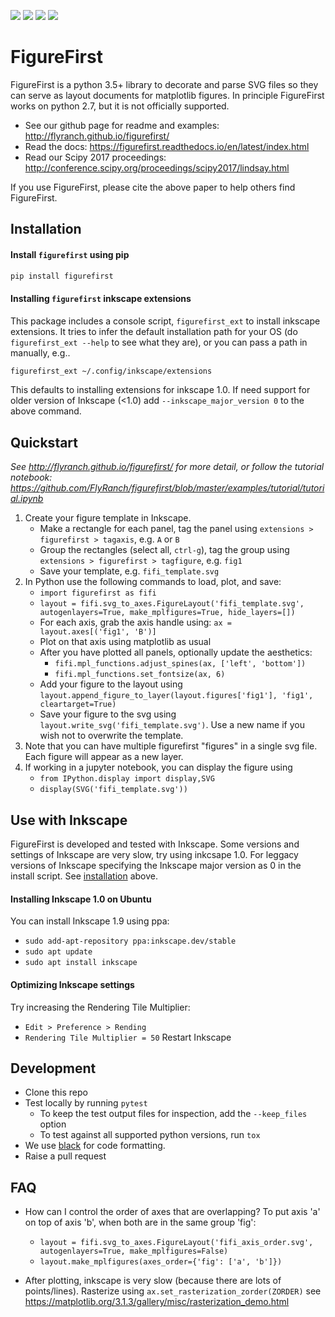 ![](https://github.com/flyranch/figurefirst/workflows/Tests/badge.svg?branch=master)
![](https://img.shields.io/pypi/v/figurefirst)
![](https://img.shields.io/github/license/flyranch/figurefirst)
![](https://img.shields.io/badge/code%20style-black-000000.svg)
# FigureFirst
FigureFirst is a python 3.5+ library to decorate and parse SVG files so they can serve as layout documents for matplotlib figures. In principle FigureFirst works on python 2.7, but it is not officially supported. 
* See our github page for readme and examples: http://flyranch.github.io/figurefirst/
* Read the docs: https://figurefirst.readthedocs.io/en/latest/index.html
* Read our Scipy 2017 proceedings: http://conference.scipy.org/proceedings/scipy2017/lindsay.html

If you use FigureFirst, please cite the above paper to help others find FigureFirst.

## Installation

#### Install `figurefirst` using pip

```bash
pip install figurefirst
```
#### Installing `figurefirst` inkscape extensions

This package includes a console script, `figurefirst_ext` to install inkscape extensions.
It tries to infer the default installation path for your OS (do `figurefirst_ext --help` to see what they are),
or you can pass a path in manually, e.g..

```bash
figurefirst_ext ~/.config/inkscape/extensions
```

This defaults to installing extensions for inkscape 1.0. If need support for older version of Inkscape (<1.0) add `--inkscape_major_version 0` to the above command. 

## Quickstart
*See http://flyranch.github.io/figurefirst/ for more detail, or follow the tutorial notebook: https://github.com/FlyRanch/figurefirst/blob/master/examples/tutorial/tutorial.ipynb*
1. Create your figure template in Inkscape. 
    *  Make a rectangle for each panel, tag the panel using `extensions > figurefirst > tagaxis`, e.g. `A` or `B`
    *  Group the rectangles (select all, `ctrl-g`), tag the group using `extensions > figurefirst > tagfigure`, e.g. `fig1`
    *  Save your template, e.g. `fifi_template.svg`
2. In Python use the following commands to load, plot, and save:
    *  `import figurefirst as fifi`
    *  `layout = fifi.svg_to_axes.FigureLayout('fifi_template.svg', autogenlayers=True, make_mplfigures=True, hide_layers=[])`
    *  For each axis, grab the axis handle using: `ax = layout.axes[('fig1', 'B')]`
    *  Plot on that axis using matplotlib as usual
    *  After you have plotted all panels, optionally update the aesthetics:
        *  `fifi.mpl_functions.adjust_spines(ax, ['left', 'bottom'])`
        *  `fifi.mpl_functions.set_fontsize(ax, 6)`
    *  Add your figure to the layout using `layout.append_figure_to_layer(layout.figures['fig1'], 'fig1', cleartarget=True)`
    *  Save your figure to the svg using `layout.write_svg('fifi_template.svg')`. Use a new name if you wish not to overwrite the template. 
3. Note that you can have multiple figurefirst "figures" in a single svg file. Each figure will appear as a new layer.  
4. If working in a jupyter notebook, you can display the figure using
    *  `from IPython.display import display,SVG`
    *  `display(SVG('fifi_template.svg'))`

## Use with Inkscape
FigureFirst is developed and tested with Inkscape. Some versions and settings of Inkscape are very slow, try using inkcsape 1.0. For leggacy versions of Inkscape specifying the Inkscape major version as 0 in the install script. See [installation](#installation) above.

#### Installing Inkscape 1.0 on Ubuntu
You can install Inkscape 1.9 using ppa:
* `sudo add-apt-repository ppa:inkscape.dev/stable`
* `sudo apt update`
* `sudo apt install inkscape`

#### Optimizing Inkscape settings
Try increasing the Rendering Tile Multiplier:
* `Edit > Preference > Rending`
* `Rendering Tile Multiplier = 50`
Restart Inkscape

## Development

- Clone this repo
- Test locally by running `pytest`
  - To keep the test output files for inspection, add the `--keep_files` option
  - To test against all supported python versions, run `tox`
- We use [black](https://pypi.org/project/black/) for code formatting. 
- Raise a pull request


## FAQ
* How can I control the order of axes that are overlapping? To put axis 'a' on top of axis 'b', when both are in the same group 'fig':
  *  `layout = fifi.svg_to_axes.FigureLayout('fifi_axis_order.svg', autogenlayers=True, make_mplfigures=False)`
  *  `layout.make_mplfigures(axes_order={'fig': ['a', 'b']})`
  
* After plotting, inkscape is very slow (because there are lots of points/lines). Rasterize using `ax.set_rasterization_zorder(ZORDER)` see https://matplotlib.org/3.1.3/gallery/misc/rasterization_demo.html
